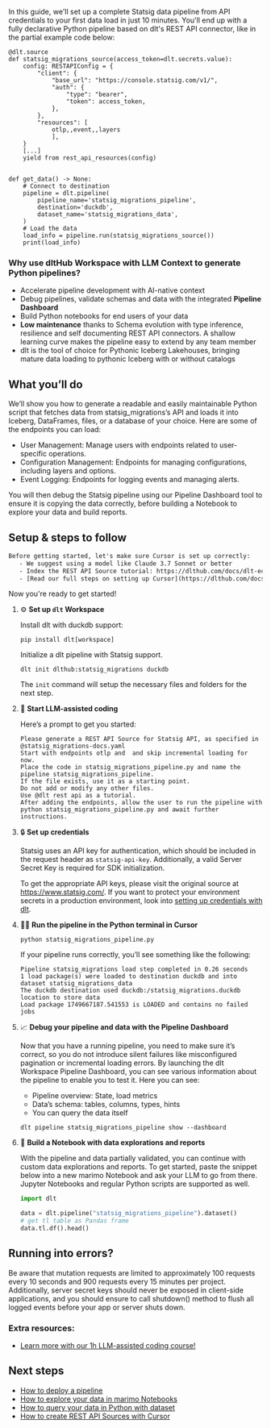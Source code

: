 In this guide, we'll set up a complete Statsig data pipeline from API credentials to your first data load in just 10 minutes. You'll end up with a fully declarative Python pipeline based on dlt's REST API connector, like in the partial example code below:

```python-outcome
@dlt.source
def statsig_migrations_source(access_token=dlt.secrets.value):
    config: RESTAPIConfig = {
        "client": {
            "base_url": "https://console.statsig.com/v1/",
            "auth": {
                "type": "bearer",
                "token": access_token,
            },
        },
        "resources": [
            otlp,,event,,layers
            ],
    }
    [...]
    yield from rest_api_resources(config)


def get_data() -> None:
    # Connect to destination
    pipeline = dlt.pipeline(
        pipeline_name='statsig_migrations_pipeline',
        destination='duckdb',
        dataset_name='statsig_migrations_data', 
    )
    # Load the data
    load_info = pipeline.run(statsig_migrations_source())
    print(load_info) 
```

### Why use dltHub Workspace with LLM Context to generate Python pipelines?

- Accelerate pipeline development with AI-native context
- Debug pipelines, validate schemas and data with the integrated **Pipeline Dashboard**
- Build Python notebooks for end users of your data
- **Low maintenance** thanks to Schema evolution with type inference, resilience and self documenting REST API connectors. A shallow learning curve makes the pipeline easy to extend by any team member
- dlt is the tool of choice for Pythonic Iceberg Lakehouses, bringing mature data loading to pythonic Iceberg with or without catalogs

## What you’ll do

We’ll show you how to generate a readable and easily maintainable Python script that fetches data from statsig_migrations’s API and loads it into Iceberg, DataFrames, files, or a database of your choice. Here are some of the endpoints you can load:

- User Management: Manage users with endpoints related to user-specific operations.
- Configuration Management: Endpoints for managing configurations, including layers and options.
- Event Logging: Endpoints for logging events and managing alerts.

You will then debug the Statsig pipeline using our Pipeline Dashboard tool to ensure it is copying the data correctly, before building a Notebook to explore your data and build reports.

## Setup & steps to follow

```default
Before getting started, let's make sure Cursor is set up correctly:
   - We suggest using a model like Claude 3.7 Sonnet or better
   - Index the REST API Source tutorial: https://dlthub.com/docs/dlt-ecosystem/verified-sources/rest_api/ and add it to context as **@dlt rest api**
   - [Read our full steps on setting up Cursor](https://dlthub.com/docs/dlt-ecosystem/llm-tooling/cursor-restapi#23-configuring-cursor-with-documentation)
```

Now you're ready to get started!

1. ⚙️ **Set up `dlt` Workspace**
    
    Install dlt with duckdb support:
    ```shell
    pip install dlt[workspace]
    ```

    Initialize a dlt pipeline with Statsig support.
    ```shell
    dlt init dlthub:statsig_migrations duckdb
    ```

    The `init` command will setup the necessary files and folders for the next step.
    
2. 🤠 **Start LLM-assisted coding**
    
    Here’s a prompt to get you started:
    
    ```prompt
    Please generate a REST API Source for Statsig API, as specified in @statsig_migrations-docs.yaml 
    Start with endpoints otlp and  and skip incremental loading for now. 
    Place the code in statsig_migrations_pipeline.py and name the pipeline statsig_migrations_pipeline. 
    If the file exists, use it as a starting point. 
    Do not add or modify any other files. 
    Use @dlt rest api as a tutorial. 
    After adding the endpoints, allow the user to run the pipeline with python statsig_migrations_pipeline.py and await further instructions.
    ```

    
3. 🔒 **Set up credentials** 
    
    Statsig uses an API key for authentication, which should be included in the request header as `statsig-api-key`. Additionally, a valid Server Secret Key is required for SDK initialization.
    
    To get the appropriate API keys, please visit the original source at https://www.statsig.com/.
    If you want to protect your environment secrets in a production environment, look into [setting up credentials with dlt](https://dlthub.com/docs/walkthroughs/add_credentials).
    
4. 🏃‍♀️ **Run the pipeline in the Python terminal in Cursor**
    
    ```shell
    python statsig_migrations_pipeline.py
    ```
    
    If your pipeline runs correctly, you’ll see something like the following:
    
    ```shell
    Pipeline statsig_migrations load step completed in 0.26 seconds
    1 load package(s) were loaded to destination duckdb and into dataset statsig_migrations_data
    The duckdb destination used duckdb:/statsig_migrations.duckdb location to store data
    Load package 1749667187.541553 is LOADED and contains no failed jobs
    ```
    
5. 📈 **Debug your pipeline and data with the Pipeline Dashboard**

    Now that you have a running pipeline, you need to make sure it’s correct, so you do not introduce silent failures like misconfigured pagination or incremental loading errors. By launching the dlt Workspace Pipeline Dashboard, you can see various information about the pipeline to enable you to test it. Here you can see:
    - Pipeline overview: State, load metrics
    - Data’s schema: tables, columns, types, hints
    - You can query the data itself
    
    ```shell
    dlt pipeline statsig_migrations_pipeline show --dashboard
    ```
    
6. 🐍 **Build a Notebook with data explorations and reports**

    With the pipeline and data partially validated, you can continue with custom data explorations and reports. To get started, paste the snippet below into a new marimo Notebook and ask your LLM to go from there. Jupyter Notebooks and regular Python scripts are supported as well.

    
    ```python
    import dlt

   data = dlt.pipeline("statsig_migrations_pipeline").dataset()
   # get tl table as Pandas frame
   data.tl.df().head()
    ```

## Running into errors?

Be aware that mutation requests are limited to approximately 100 requests every 10 seconds and 900 requests every 15 minutes per project. Additionally, server secret keys should never be exposed in client-side applications, and you should ensure to call shutdown() method to flush all logged events before your app or server shuts down.

### Extra resources:

- [Learn more with our 1h LLM-assisted coding course!](https://www.youtube.com/watch?v=GGid70rnJuM)

## Next steps

- [How to deploy a pipeline](https://dlthub.com/docs/walkthroughs/deploy-a-pipeline)
- [How to explore your data in marimo Notebooks](https://dlthub.com/docs/general-usage/dataset-access/marimo)
- [How to query your data in Python with dataset](https://dlthub.com/docs/general-usage/dataset-access/dataset)
- [How to create REST API Sources with Cursor](https://dlthub.com/docs/dlt-ecosystem/llm-tooling/cursor-restapi)